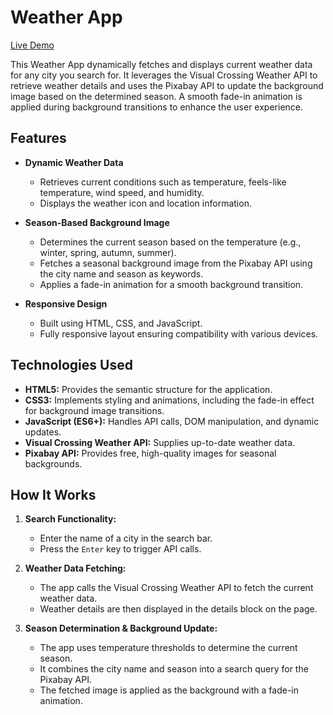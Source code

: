 # Weather App

[Live Demo](https://onurdemirk.github.io/weather-app/)

This Weather App dynamically fetches and displays current weather data for any city you search for. It leverages the Visual Crossing Weather API to retrieve weather details and uses the Pixabay API to update the background image based on the determined season. A smooth fade-in animation is applied during background transitions to enhance the user experience.

## Features

- **Dynamic Weather Data**
  - Retrieves current conditions such as temperature, feels-like temperature, wind speed, and humidity.
  - Displays the weather icon and location information.
  
- **Season-Based Background Image**
  - Determines the current season based on the temperature (e.g., winter, spring, autumn, summer).
  - Fetches a seasonal background image from the Pixabay API using the city name and season as keywords.
  - Applies a fade-in animation for a smooth background transition.

- **Responsive Design**
  - Built using HTML, CSS, and JavaScript.
  - Fully responsive layout ensuring compatibility with various devices.

## Technologies Used

- **HTML5:** Provides the semantic structure for the application.
- **CSS3:** Implements styling and animations, including the fade-in effect for background image transitions.
- **JavaScript (ES6+):** Handles API calls, DOM manipulation, and dynamic updates.
- **Visual Crossing Weather API:** Supplies up-to-date weather data.
- **Pixabay API:** Provides free, high-quality images for seasonal backgrounds.

## How It Works

1. **Search Functionality:**
   - Enter the name of a city in the search bar.
   - Press the `Enter` key to trigger API calls.

2. **Weather Data Fetching:**
   - The app calls the Visual Crossing Weather API to fetch the current weather data.
   - Weather details are then displayed in the details block on the page.

3. **Season Determination & Background Update:**
   - The app uses temperature thresholds to determine the current season.
   - It combines the city name and season into a search query for the Pixabay API.
   - The fetched image is applied as the background with a fade-in animation.